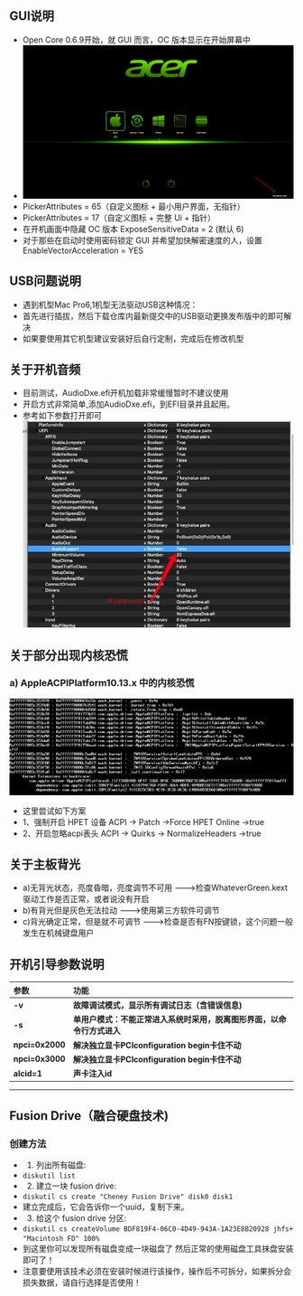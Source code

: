 ## GUI说明
- Open Core 0.6.9开始，就 GUI 而言，OC 版本显示在开始屏幕中
- ![image](/OpenCore/docs/gui0.png)
- PickerAttributes = 65（自定义图标 + 最小用户界面，无指针）
- PickerAttributes = 17（自定义图标 + 完整 Ui + 指针）
- 在开机画面中隐藏 OC 版本  ExposeSensitiveData = 2 (默认 6)
- 对于那些在启动时使用密码锁定 GUI 并希望加快解密速度的人，设置  EnableVectorAcceleration = YES
## USB问题说明
- 遇到机型Mac Pro6,1机型无法驱动USB这种情况：
- 首先进行插拔，然后下载仓库内最新提交中的USB驱动更换发布版中的即可解决
- 如果要使用其它机型建议安装好后自行定制，完成后在修改机型
## 关于开机音频

- 目前测试，AudioDxe.efi开机加载非常缓慢暂时不建议使用
- 开启方式非常简单,添加AudioDxe.efi，到EFI目录并且起用。
- 参考如下参数打开即可
![](./OpenCore/docs/Audio.png)
## 关于部分出现内核恐慌
### a) AppleACPIPlatform10.13.x 中的内核恐慌
![](./OpenCore/docs/appleacpi.png)
- 这里尝试如下方案
- 1、强制开启 HPET 设备 ACPI -> Patch ->Force HPET Online ->true
- 2、开启忽略acpi表头 ACPI -> Quirks -> NormalizeHeaders ->true

## 关于主板背光
- a)无背光状态，亮度昏暗，亮度调节不可用 --->检查WhateverGreen.kext驱动工作是否正常，或者说没有开启
- b)有背光但是灰色无法拉动 --->使用第三方软件可调节
- c)背光确定正常，但是就不可调节 --->检查是否有FN按键锁，这个问题一般发生在机械键盘用户
## 开机引导参数说明
参数 | 功能
:--- | :---
**-v** | **故障调试模式，显示所有调试日志（含错误信息)**
**-s** | **单用户模式：不能正常进入系统时采用，脱离图形界面，以命令行方式进入**
**npci=0x2000** | **解决独立显卡PCIconfiguration begin卡住不动**
**npci=0x3000** | **解决独立显卡PCIconfiguration begin卡住不动**
**alcid=1** | **声卡注入id**
---

## Fusion Drive（融合硬盘技术) 
### 创建方法
- 1. 列出所有磁盘:
- ```diskutil list```
- 2. 建立一块 fusion drive:
- ```diskutil cs create "Cheney Fusion Drive" disk0 disk1```
- 建立完成后，它会告诉你一个uuid，复制下来。
- 3. 给这个 fusion drive 分区:
- ```diskutil cs createVolume BDF819F4-06C0-4D49-943A-1A23E8B20928 jhfs+ "Macintosh FD" 100%```
- 到这里你可以发现所有磁盘变成一块磁盘了 然后正常的使用磁盘工具抹盘安装即可了！
- 注意要使用该技术必须在安装时候进行该操作，操作后不可拆分，如果拆分会损失数据，请自行选择是否使用！
